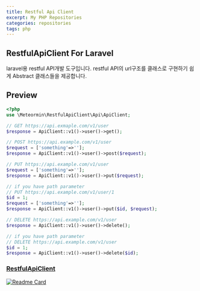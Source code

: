 ```yaml
---
title: Restful Api Client
excerpt: My PHP Repositories
categories: repositories
tags: php
---
```


## RestfulApiClient For Laravel

laravel용 restful API개발 도구입니다. restful API의 url구조를 클래스로 구현하기 쉽게 Abstract 클래스들을 제공합니다.

## Preview

```php
<?php
use \Meteormin\RestfulApiClient\Api\ApiClient;

// GET https://api.exmaple.com/v1/user
$response = ApiClient::v1()->user()->get();

// POST https://api.example.com/v1/user
$request = ['something'=>''];
$response = ApiClient::v1()->user()->post($request);

// PUT https://api.example.com/v1/user
$request = ['something'=>''];
$response = ApiClient::v1()->user()->put($request);

// if you have path parameter
// PUT https://api.example.com/v1/user/1 
$id = 1;
$request = ['something'=>''];
$response = ApiClient::v1()->user()->put($id, $request);

// DELETE https://api.example.com/v1/user
$response = ApiClient::v1()->user()->delete();

// if you have path parameter
// DELETE https://api.example.com/v1/user
$id = 1;
$response = ApiClient::v1()->user()->delete($id);
```

### [RestfulApiClient](https://github.com/meteormin/restful-api-client)
[![Readme Card](https://github-readme-stats.vercel.app/api/pin/?username=meteormin&repo=restful-api-client&show_owner=true&theme=nord)](https://github.com/meteormin/restful-api-client)
